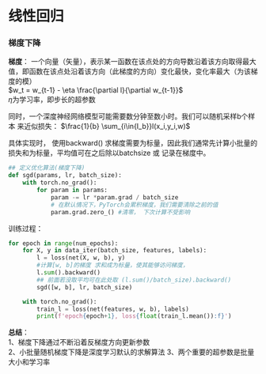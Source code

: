 # 线性回归

### 梯度下降
$\textbf{梯度}$： 一个向量（矢量），表示某一函数在该点处的方向导数沿着该方向取得最大值，即函数在该点处沿着该方向（此梯度的方向）变化最快，变化率最大（为该梯度的模）  
$w_t = w_{t-1} - \eta \frac{\partial l}{\partial w_{t-1}}$  
$\eta$为学习率，即步长的超参数

同时，一个深度神经网络模型可能需要数分钟至数小时。我们可以随机采样b个样本 来近似损失： 
$\frac{1}{b} \sum_{i\in{I_b}}l(x_i,y_i,w)$  

具体实现时， 使用backward() 求梯度需要为标量，因此我们通常先计算小批量的损失和为标量，平均值可在之后除以batchsize 或 记录在梯度中。

```python
## 定义优化算法(梯度下降)
def sgd(params, lr, batch_size):
    with torch.no_grad():
        for param in params:
            param -= lr *param.grad / batch_size
            # 在默认情况下，PyTorch会累积梯度，我们需要清除之前的值
            param.grad.zero_() #清零， 下次计算不受影响

```

训练过程：

```python
for epoch in range(num_epochs):
    for X, y in data_iter(batch_size, features, labels):
        l = loss(net(X, w, b), y)
        #计算[w, b]的梯度 求和成为标量，使其能够访问梯度，
        l.sum().backward()
        ## 前面若没取平均可在此处取 (l.sum()/batch_size).backward()
        sgd([w, b], lr, batch_size)

    with torch.no_grad():
        train_l = loss(net(features, w, b), labels)
        print(f'epoch{epoch+1}, loss{float(train_l.mean()):f}')
```

$\textbf{总结}$：  
1、梯度下降通过不断沿着反梯度方向更新参数  
2、小批量随机梯度下降是深度学习默认的求解算法
3、两个重要的超参数是批量大小和学习率  